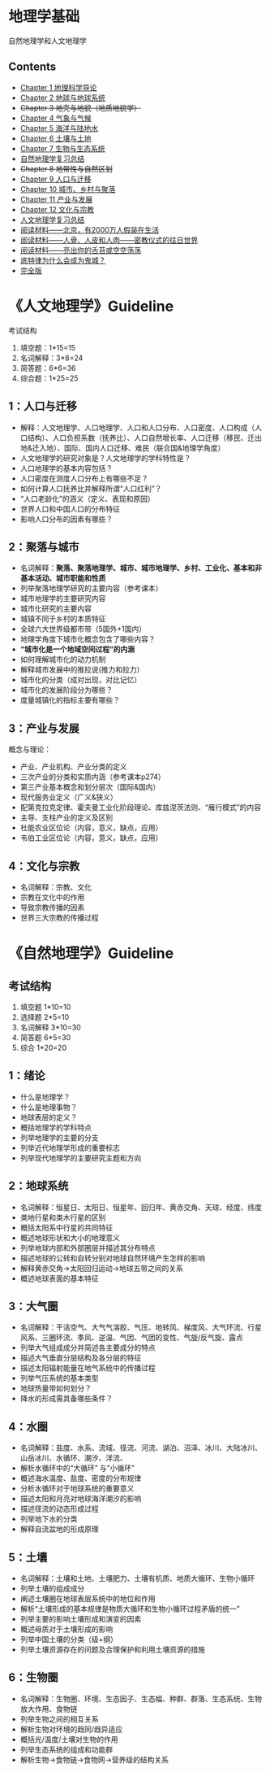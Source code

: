 # 地理学基础
自然地理学和人文地理学

## Contents
- [Chapter 1 地理科学导论](chapter-1.md)
- [Chapter 2 地球与地球系统](chapter-2.md)
- ~~Chapter 3 地壳与地貌（地质地貌学）~~
- [Chapter 4 气象与气候](chapter-3.md)
- [Chapter 5 海洋与陆地水](chapter-4.md)
- [Chapter 6 土壤与土地](chapter-5.md)
- [Chapter 7 生物与生态系统](chapter-6.md)
- [自然地理学复习总结](guideline-ans.md)
- ~~Chapter 8 地带性与自然区划~~
- [Chapter 9 人口与迁移](chapter-8.md)
- [Chapter 10 城市、乡村与聚落](chapter-9.md)
- [Chapter 11 产业与发展](chapter-10.md)
- [Chapter 12 文化与宗教](chapter-11.md)
- [人文地理学复习总结](guideline2-ans.md)
- [阅读材料——北京，有2000万人假装在生活](peking.md)
- [阅读材料——人骨、人皮和人肉——密教仪式的往日世界](https://zhuanlan.zhihu.com/p/24871478)
- [阅读材料——亮出你的舌苔或空空荡荡](la.md)
- [底特律为什么会成为鬼城？](detroit.md)
- [完全版](a.md)

# 《人文地理学》Guideline
考试结构
1. 填空题：1*15=15
2. 名词解释：3*8=24
4. 简答题：6*6=36
5. 综合题：1*25=25

## 1：人口与迁移
- 解释：人文地理学、人口地理学、人口和人口分布、人口密度、人口构成（人口结构）、人口负担系数（抚养比）、人口自然增长率、人口迁移（移民、迁出地&迁入地）、国际、国内人口迁移、难民（联合国&地理学角度）
- 人文地理学的研究对象是？人文地理学的学科特性是？
- 人口地理学的基本内容包括？
- 人口密度在测度人口分布上有哪些不足？
- 如何计算人口抚养比并解释所谓“人口红利”？
- “人口老龄化”的涵义（定义、表现和原因）
- 世界人口和中国人口的分布特征
- 影响人口分布的因素有哪些？
## 2：聚落与城市
- 名词解释：**聚落、聚落地理学、城市、城市地理学、乡村、工业化、基本和非基本活动、城市职能和性质**
- 列举聚落地理学研究的主要内容（参考课本）
- 城市地理学的主要研究内容
- 城市化研究的主要内容
- 城镇不同于乡村的本质特征
- 全球六大世界级都市带（5国外+1国内）
- 地理学角度下城市化概念包含了哪些内容？
- **“城市化是一个地域空间过程”的内涵**
- 如何理解城市化的动力机制
- 解释城市发展中的推拉说(推力和拉力）
- 城市化的分类（成对出现，对比记忆）
- 城市化的发展阶段分为哪些？
- 度量城镇化的指标主要有哪些？
## 3：产业与发展
概念与理论：
- 产业、产业机构、产业分类的定义
- 三次产业的分类和实质内涵（参考课本p274）
- 第三产业基本概念和划分层次（国际&国内）
- 现代服务业定义（广义&狭义）
- 配第克拉克定律、霍夫曼工业化阶段理论、库兹涅茨法则、“雁行模式”的内容
- 主导、支柱产业的定义及区别
- 杜能农业区位论（内容，意义，缺点，应用）
- 韦伯工业区位论（内容，意义，缺点，应用）
## 4：文化与宗教
- 名词解释：宗教、文化
- 宗教在文化中的作用
- 导致宗教传播的因素
- 世界三大宗教的传播过程


# 《自然地理学》Guideline

## 考试结构
1. 填空题 1*10=10
2. 选择题 2*5=10
3. 名词解释 3*10=30
4. 简答题 6*5=30
5. 综合 1*20=20

## 1：绪论
-  什么是地理学？
-  什么是地理事物？
-  地球表层的定义？
-  概括地理学的学科特点
-  列举地理学的主要的分支
-  列举近代地理学形成的重要标志
-  列举现代地理学的主要研究主题和方向
## 2：地球系统
-  名词解释：恒星日、太阳日、恒星年、回归年、黄赤交角、天球、经度、纬度
-  类地行星和类木行星的区别
-  概括太阳系中行星的共同特征
-  概述地球形状和大小的地理意义
-  列举地球内部和外部圈层并描述其分布特点
-  描述地球的公转和自转分别对地球自然环境产生怎样的影响
-  解释黄赤交角->太阳回归运动->地球五带之间的关系
-  概述地球表面的基本特征
## 3：大气圈
-  名词解释：干洁空气、大气气溶胶、气压、地转风、梯度风、大气环流、行星风系、三圈环流、季风、逆温、气团、气团的变性、气旋/反气旋、露点
-  列举大气组成成分并简述各主要成分的特点
-  描述大气垂直分层结构及各分层的特征
-  描述太阳辐射能量在地气系统中的传播过程
-  列举气压系统的基本类型
-  地球热量带如何划分？
-  降水的形成需具备哪些条件？
## 4：水圈
-  名词解释：盐度、水系、流域、径流、河流、湖泊、沼泽、冰川、大陆冰川、山岳冰川、水循环、潮汐、洋流、
-  解析水循环中的“大循环” 与“小循环”
-  概述海水温度、盐度、密度的分布规律
-  分析水循环对于地球系统的重要意义
-  描述太阳和月亮对地球海洋潮汐的影响
-  描述径流的动态形成过程
-  列举地下水的分类
-  解释自流盆地的形成原理
## 5：土壤
-  名词解释：土壤和土地、土壤肥力、土壤有机质、地质大循环、生物小循环
-  列举土壤的组成成分
-  阐述土壤圈在地球表层系统中的地位和作用
-  解析“土壤形成的基本规律是物质大循环和生物小循环过程矛盾的统一”
-  列举主要的影响土壤形成和演变的因素
-  概述母质对于土壤形成的影响
-  列举中国土壤的分类（级+纲）
-  列举土壤资源存在的问题及合理保护和利用土壤资源的措施
## 6：生物圈
-  名词解释：生物圈、环境、生态因子、生态幅、种群、群落、生态系统、生物放大作用、食物链
-  列举生物之间的相互关系
-  解析生物对环境的趋同/趋异适应
-  概括光/温度/土壤对生物的作用
-  列举生态系统的组成和功能群
-  解析生物->食物链->食物网->营养级的结构关系

